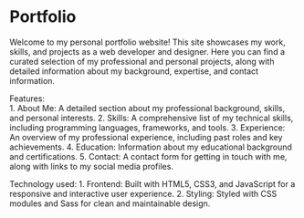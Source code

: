 # Portfolio

Welcome to my personal portfolio website! This site showcases my work, skills, and projects as a web developer and designer. Here you can find a curated selection of my professional and personal projects, along with detailed information about my background, expertise, and contact information.

Features:   
    1. About Me: A detailed section about my professional background, skills, and personal interests.
    2. Skills: A comprehensive list of my technical skills, including programming languages, frameworks, and tools.
    3. Experience: An overview of my professional experience, including past roles and key achievements.
    4. Education: Information about my educational background and certifications.
    5. Contact: A contact form for getting in touch with me, along with links to my social media profiles.

Technology used:
    1. Frontend: Built with HTML5, CSS3, and JavaScript for a responsive and interactive user experience.
    2. Styling: Styled with CSS modules and Sass for clean and maintainable design.
